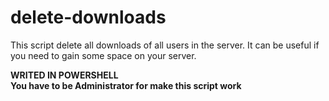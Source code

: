 # delete-downloads
This script delete all downloads of all users in the server. It can be useful if you need to gain some space on your server.<BR>

<B> WRITED IN POWERSHELL</B><BR>
<B>You have to be Administrator for make this script work </B>
